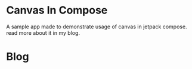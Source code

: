 # Canvas In Compose
A sample app made to demonstrate usage of canvas in jetpack compose.
read more about it in my blog.

# Blog
